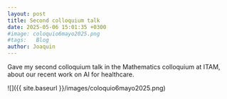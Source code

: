 ```yaml
---
layout: post
title: Second colloquium talk
date: 2025-05-06 15:01:35 +0300
#image: coloquio6mayo2025.png
#tags:   Blog
author: Joaquin
---
```


Gave my second colloquium talk in the Mathematics colloquium at ITAM, about our recent work on AI for healthcare.

![]({{ site.baseurl }}/images/coloquio6mayo2025.png)
